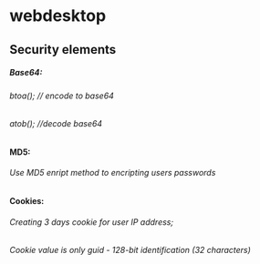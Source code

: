 # webdesktop

## Security elements


##### Base64:
###### btoa(); // encode to base64
###### atob(); //decode base64


#### MD5:
###### Use MD5 enript method to encripting users passwords


#### Cookies:
###### Creating 3 days cookie for user IP address; 
###### Cookie value is only guid - 128-bit identification (32 characters)
